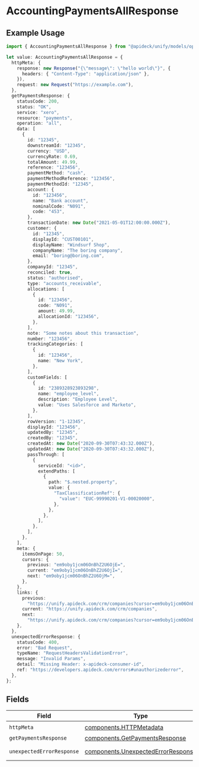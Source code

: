 # AccountingPaymentsAllResponse

## Example Usage

```typescript
import { AccountingPaymentsAllResponse } from "@apideck/unify/models/operations";

let value: AccountingPaymentsAllResponse = {
  httpMeta: {
    response: new Response("{\"message\": \"hello world\"}", {
      headers: { "Content-Type": "application/json" },
    }),
    request: new Request("https://example.com"),
  },
  getPaymentsResponse: {
    statusCode: 200,
    status: "OK",
    service: "xero",
    resource: "payments",
    operation: "all",
    data: [
      {
        id: "12345",
        downstreamId: "12345",
        currency: "USD",
        currencyRate: 0.69,
        totalAmount: 49.99,
        reference: "123456",
        paymentMethod: "cash",
        paymentMethodReference: "123456",
        paymentMethodId: "12345",
        account: {
          id: "123456",
          name: "Bank account",
          nominalCode: "N091",
          code: "453",
        },
        transactionDate: new Date("2021-05-01T12:00:00.000Z"),
        customer: {
          id: "12345",
          displayId: "CUST00101",
          displayName: "Windsurf Shop",
          companyName: "The boring company",
          email: "boring@boring.com",
        },
        companyId: "12345",
        reconciled: true,
        status: "authorised",
        type: "accounts_receivable",
        allocations: [
          {
            id: "123456",
            code: "N091",
            amount: 49.99,
            allocationId: "123456",
          },
        ],
        note: "Some notes about this transaction",
        number: "123456",
        trackingCategories: [
          {
            id: "123456",
            name: "New York",
          },
        ],
        customFields: [
          {
            id: "2389328923893298",
            name: "employee_level",
            description: "Employee Level",
            value: "Uses Salesforce and Marketo",
          },
        ],
        rowVersion: "1-12345",
        displayId: "123456",
        updatedBy: "12345",
        createdBy: "12345",
        createdAt: new Date("2020-09-30T07:43:32.000Z"),
        updatedAt: new Date("2020-09-30T07:43:32.000Z"),
        passThrough: [
          {
            serviceId: "<id>",
            extendPaths: [
              {
                path: "$.nested.property",
                value: {
                  "TaxClassificationRef": {
                    "value": "EUC-99990201-V1-00020000",
                  },
                },
              },
            ],
          },
        ],
      },
    ],
    meta: {
      itemsOnPage: 50,
      cursors: {
        previous: "em9oby1jcm06OnBhZ2U6OjE=",
        current: "em9oby1jcm06OnBhZ2U6OjI=",
        next: "em9oby1jcm06OnBhZ2U6OjM=",
      },
    },
    links: {
      previous:
        "https://unify.apideck.com/crm/companies?cursor=em9oby1jcm06OnBhZ2U6OjE%3D",
      current: "https://unify.apideck.com/crm/companies",
      next:
        "https://unify.apideck.com/crm/companies?cursor=em9oby1jcm06OnBhZ2U6OjM",
    },
  },
  unexpectedErrorResponse: {
    statusCode: 400,
    error: "Bad Request",
    typeName: "RequestHeadersValidationError",
    message: "Invalid Params",
    detail: "Missing Header: x-apideck-consumer-id",
    ref: "https://developers.apideck.com/errors#unauthorizederror",
  },
};
```

## Fields

| Field                                                                                    | Type                                                                                     | Required                                                                                 | Description                                                                              |
| ---------------------------------------------------------------------------------------- | ---------------------------------------------------------------------------------------- | ---------------------------------------------------------------------------------------- | ---------------------------------------------------------------------------------------- |
| `httpMeta`                                                                               | [components.HTTPMetadata](../../models/components/httpmetadata.md)                       | :heavy_check_mark:                                                                       | N/A                                                                                      |
| `getPaymentsResponse`                                                                    | [components.GetPaymentsResponse](../../models/components/getpaymentsresponse.md)         | :heavy_minus_sign:                                                                       | Payments                                                                                 |
| `unexpectedErrorResponse`                                                                | [components.UnexpectedErrorResponse](../../models/components/unexpectederrorresponse.md) | :heavy_minus_sign:                                                                       | Unexpected error                                                                         |